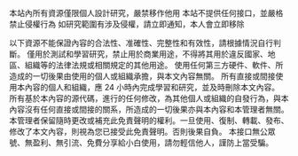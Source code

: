 本站內所有資源僅限個人設計研究，嚴禁移作他用
本站不提供任何接口，並嚴格禁止侵權行為
如研究範圍有涉及侵權，請立即通知，本人會立即移除

以下資源不能保證內容的合法性、准確性、完整性和有效性，請根據情況自行判斷。 僅用於測試和學習研究，禁止用於商業用途，不得將其用於違反國家、地區、組織等的法律法規或相關規定的其他用途。 使用任何第三方硬件、軟件、所造成的一切後果由使用的個人或組織承擔，與本文內容無關。 所有直接或間接使用本內容的個人和組織，應 24 小時內完成學習和研究，並及時刪除本文內容。 所有基於本內容的源代碼，進行的任何修改，為其他個人或組織的自發行為，與本內容沒有任何直接或間接的關系，所造成的一切後果亦與本內容和本管理者無關。 本管理者保留隨時更改或補充此免責聲明的權利。一旦使用、復制、轉載、發布、修改了本文內容，則視為您已接受此免責聲明。否則後果自負。 本接口無公眾號、無盈利、無引流、免費分享給小白使用，請勿輕信他人，謹防上當受騙。
